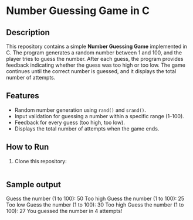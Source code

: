 # Number Guessing Game in C

## Description
This repository contains a simple **Number Guessing Game** implemented in C. The program generates a random number between 1 and 100, and the player tries to guess the number. After each guess, the program provides feedback indicating whether the guess was too high or too low. The game continues until the correct number is guessed, and it displays the total number of attempts.

## Features
- Random number generation using `rand()` and `srand()`.
- Input validation for guessing a number within a specific range (1–100).
- Feedback for every guess (too high, too low).
- Displays the total number of attempts when the game ends.

## How to Run
1. Clone this repository:
   ```bash
## Sample output
  Guess the number (1 to 100):
50
Too high
Guess the number (1 to 100):
25
Too low
Guess the number (1 to 100):
30
Too high
Guess the number (1 to 100):
27
You guessed the number in 4 attempts!
